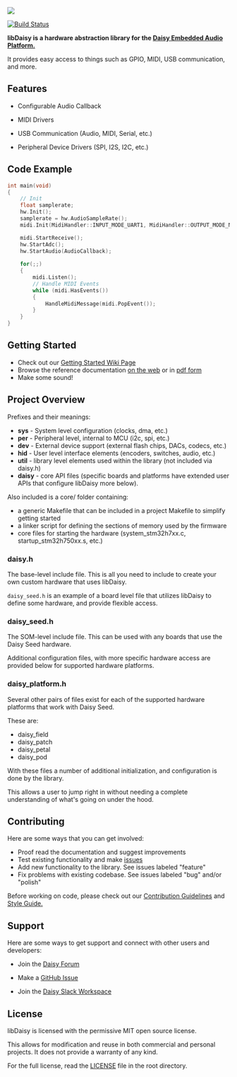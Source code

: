 ![](https://github.com/electro-smith/libdaisy/blob/master/resources/assets/banner.png)

[![Build Status](https://travis-ci.org/electro-smith/libDaisy.svg?branch=master)](https://travis-ci.org/electro-smith/libDaisy)

**libDaisy is a hardware abstraction library for the [Daisy Embedded Audio Platform.](https://www.electro-smith.com/daisy)** 

It  provides easy access to things such as GPIO, MIDI, USB communication, and more.

## Features

- Configurable Audio Callback

- MIDI Drivers 

- USB Communication (Audio, MIDI, Serial, etc.)

- Peripheral Device Drivers (SPI, I2S, I2C, etc.)

## Code Example
```c++
int main(void)
{
    // Init
    float samplerate;
    hw.Init();
    samplerate = hw.AudioSampleRate();
    midi.Init(MidiHandler::INPUT_MODE_UART1, MidiHandler::OUTPUT_MODE_NONE);

    midi.StartReceive();
    hw.StartAdc();
    hw.StartAudio(AudioCallback);
    
    for(;;)
    {
        midi.Listen();
        // Handle MIDI Events
        while (midi.HasEvents())
        {
            HandleMidiMessage(midi.PopEvent());
        }
    }
}
```

## Getting Started
- Check out our [Getting Started Wiki Page](https://github.com/electro-smith/DaisyWiki/wiki)
- Browse the reference documentation [on the web](https://electro-smith.github.io/libDaisy) or in [pdf form](https://github.com/electro-smith/libDaisy/blob/master/doc/libdaisy_reference.pdf)
- Make some sound!

## Project Overview

Prefixes and their meanings:

- **sys** - System level configuration (clocks, dma, etc.)
- **per** - Peripheral level, internal to MCU (i2c, spi, etc.)
- **dev** - External device support (external flash chips, DACs, codecs, etc.)
- **hid** - User level interface elements (encoders, switches, audio, etc.)
- **util** - library level elements used within the library (not included via daisy.h)
- **daisy** - core API files (specific boards and platforms have extended user APIs that configure libDaisy more below).

Also included is a core/ folder containing:

- a generic Makefile that can be included in a project Makefile to simplify getting started
- a linker script for defining the sections of memory used by the firmware
- core files for starting the hardware (system_stm32h7xx.c, startup_stm32h750xx.s, etc.)

### daisy.h

The base-level include file. This is all you need to include to create your own custom hardware that uses libDaisy.

`daisy_seed.h` is an example of a board level file that utilizes libDaisy to define some hardware, and provide flexible access.

### daisy_seed.h

The SOM-level include file. This can be used with any boards that use the Daisy Seed hardware.

Additional configuration files, with more specific hardware access are provided below for supported hardware platforms.

### daisy_platform.h

Several other pairs of files exist for each of the supported hardware platforms that work with Daisy Seed.

These are:
- daisy_field
- daisy_patch
- daisy_petal
- daisy_pod

With these files a number of additional initialization, and configuration is done by the library.

This allows a user to jump right in without needing a complete understanding of what's going on under the hood.

## Contributing

Here are some ways that you can get involved:
- Proof read the documentation and suggest improvements
- Test existing functionality and make [issues](https://github.com/electro-smith/libdaisy/issues) 
- Add new functionality to the library. See issues labeled "feature"
- Fix problems with existing codebase. See issues labeled "bug" and/or "polish"

Before working on code, please check out our [Contribution Guidelines](https://github.com/electro-smith/DaisyWiki/wiki/6.-Contribution-Guidelines) and [Style Guide.](https://github.com/electro-smith/DaisySP/blob/master/doc/style_guide.pdf)

## Support

Here are some ways to get support and connect with other users and developers:

- Join the [Daisy Forum](https://forum.electro-smith.com/)

- Make a [GitHub Issue](https://github.com/electro-smith/libdaisy/issues) 

- Join the [Daisy Slack Workspace](https://join.slack.com/t/es-daisy/shared_invite/zt-f9cfm1g4-DgdCok1h1Rj4fpX90~IOww)

## License
libDaisy is licensed with the permissive MIT open source license. 

This allows for modification and reuse in both commercial and personal projects. 
It does not provide a warranty of any kind. 

For the full license, read the [LICENSE](https://github.com/electro-smith/libdaisy/blob/master/LICENSE) file in the root directory. 
